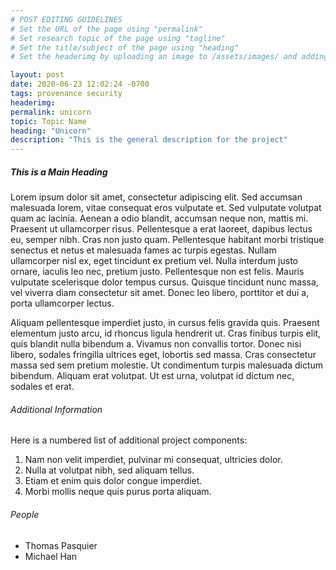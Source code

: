 ```yaml
---
# POST EDITING GUIDELINES
# Set the URL of the page using "permalink"
# Set research topic of the page using "tagline"
# Set the title/subject of the page using "heading"
# Set the headerimg by uploading an image to /assets/images/ and adding the URL to "headerimg"

layout: post
date: 2020-06-23 12:02:24 -0700
tags: provenance security
headerimg:
permalink: unicorn
topic: Topic Name
heading: "Unicorn"
description: "This is the general description for the project"
---
```

<!-- Project Overview section -->
<div class="container-fluid bg-gray my-5 py-5">
    <div class="container pt-4">
        <h5>This is a Main Heading</h5>
        <P>Lorem ipsum dolor sit amet, consectetur adipiscing elit. Sed accumsan malesuada lorem, vitae consequat eros vulputate et. Sed vulputate volutpat quam ac lacinia. Aenean a odio blandit, accumsan neque non, mattis mi. Praesent ut ullamcorper risus. Pellentesque a erat laoreet, dapibus lectus eu, semper nibh. Cras non justo quam. Pellentesque habitant morbi tristique senectus et netus et malesuada fames ac turpis egestas. Nullam ullamcorper nisl ex, eget tincidunt ex pretium vel. Nulla interdum justo ornare, iaculis leo nec, pretium justo. Pellentesque non est felis. Mauris vulputate scelerisque dolor tempus cursus. Quisque tincidunt nunc massa, vel viverra diam consectetur sit amet. Donec leo libero, porttitor et dui a, porta ullamcorper lectus.</P>
        <P>Aliquam pellentesque imperdiet justo, in cursus felis gravida quis. Praesent elementum justo arcu, id rhoncus ligula hendrerit ut. Cras finibus turpis elit, quis blandit nulla bibendum a. Vivamus non convallis tortor. Donec nisi libero, sodales fringilla ultrices eget, lobortis sed massa. Cras consectetur massa sed sem pretium molestie. Ut condimentum turpis malesuada dictum bibendum. Aliquam erat volutpat. Ut est urna, volutpat id dictum nec, sodales et erat.</P>
    </div>
</div>
<!-- /Project Overview section -->
<!-- Project Details and Additional Info -->
<div class="container">
    <h6>Additional Information</h6>
        <P>Here is a numbered list of additional project components:</P>
        <ol>
            <li>Nam non velit imperdiet, pulvinar mi consequat, ultricies dolor.</li>
            <li>Nulla at volutpat nibh, sed aliquam tellus.</li>
            <li>Etiam et enim quis dolor congue imperdiet.</li>
            <li>Morbi mollis neque quis purus porta aliquam.</li>
        </ol>
</div>
<!-- /Project Details and Additional Info -->
<div class="container">
    <h6>People</h6>
        <ul>
	<li>Thomas Pasquier</li>
	<li>Michael Han</li>
        </ul>
</div>
